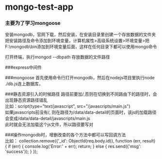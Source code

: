 # mongo-test-app
### 主要为了学习mongoose

安装mongodb，官网下载，然后安装，在安装目录里创建一个存放数据的文件夹   
把安装路径及命令添加到环境变量，计算机属性>高级系统设置>环境变量>把F:\mongodb\bin添加到环境变量后面，这样在任何目录下都可以使用mongo命令  

打开终端，执行mongod --dbpath 存放数据的文件路径  

###express中间件

###mongoose
首先使用命令行打开mongodb，然后在nodejs项目里执行node ./db.js连上数据库，

###静态资源引入的时候路径
路径前要加/,否则在切换到不同路由下的路径时，会出现静态资源路径错乱  
比如：script(type="text/javascript", src="/javascripts/main.js")  
如果javascripts前没有/, 则在路径为/data/data-detail的页面时，该js的加载路径会变成/data/data-detail/javascripts/main.js  
此时就会无法加载这个js文件，所以路径要写对  

###操作mongodb时，增删改查的各个方法中都可以写回调方法  
比如：  collection.remove({'_id': ObjectId(req.body.id)}, function (err, result) {
			if (err) {
				console.log('Error:' + err);
				return;
			}
			else {
				res.send({'msg': 'success'});
			}
		});
